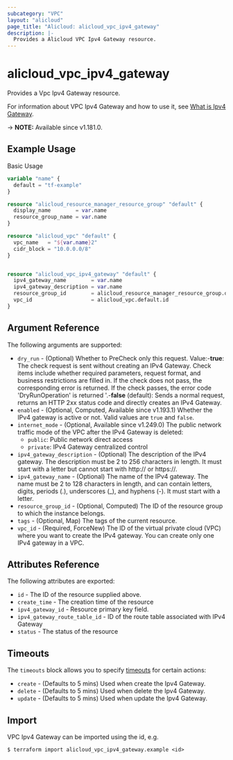 ```yaml
---
subcategory: "VPC"
layout: "alicloud"
page_title: "Alicloud: alicloud_vpc_ipv4_gateway"
description: |-
  Provides a Alicloud VPC Ipv4 Gateway resource.
---
```


# alicloud_vpc_ipv4_gateway

Provides a Vpc Ipv4 Gateway resource.

For information about VPC Ipv4 Gateway and how to use it, see [What is Ipv4 Gateway](https://www.alibabacloud.com/help/en/virtual-private-cloud/latest/createipv4gateway).

-> **NOTE:** Available since v1.181.0.

## Example Usage

Basic Usage

```terraform
variable "name" {
  default = "tf-example"
}

resource "alicloud_resource_manager_resource_group" "default" {
  display_name        = var.name
  resource_group_name = var.name
}

resource "alicloud_vpc" "default" {
  vpc_name   = "${var.name}2"
  cidr_block = "10.0.0.0/8"
}


resource "alicloud_vpc_ipv4_gateway" "default" {
  ipv4_gateway_name        = var.name
  ipv4_gateway_description = var.name
  resource_group_id        = alicloud_resource_manager_resource_group.default.id
  vpc_id                   = alicloud_vpc.default.id
}
```

## Argument Reference

The following arguments are supported:
* `dry_run` - (Optional) Whether to PreCheck only this request. Value:-**true**: The check request is sent without creating an IPv4 Gateway. Check items include whether required parameters, request format, and business restrictions are filled in. If the check does not pass, the corresponding error is returned. If the check passes, the error code 'DryRunOperation' is returned '.-**false** (default): Sends a normal request, returns an HTTP 2xx status code and directly creates an IPv4 Gateway.
* `enabled` - (Optional, Computed, Available since v1.193.1) Whether the IPv4 gateway is active or not. Valid values are `true` and `false`.
* `internet_mode` - (Optional, Available since v1.249.0) The public network traffic mode of the VPC after the IPv4 Gateway is deleted:
  - `public`: Public network direct access
  - `private`: IPv4 Gateway centralized control
* `ipv4_gateway_description` - (Optional) The description of the IPv4 gateway. The description must be 2 to 256 characters in length. It must start with a letter but cannot start with http:// or https://.
* `ipv4_gateway_name` - (Optional) The name of the IPv4 gateway. The name must be 2 to 128 characters in length, and can contain letters, digits, periods (.), underscores (_), and hyphens (-). It must start with a letter.
* `resource_group_id` - (Optional, Computed) The ID of the resource group to which the instance belongs.
* `tags` - (Optional, Map) The tags of the current resource.
* `vpc_id` - (Required, ForceNew) The ID of the virtual private cloud (VPC) where you want to create the IPv4 gateway. You can create only one IPv4 gateway in a VPC.

## Attributes Reference

The following attributes are exported:
* `id` - The ID of the resource supplied above.
* `create_time` - The creation time of the resource
* `ipv4_gateway_id` - Resource primary key field.
* `ipv4_gateway_route_table_id` - ID of the route table associated with IPv4 Gateway
* `status` - The status of the resource

## Timeouts

The `timeouts` block allows you to specify [timeouts](https://www.terraform.io/docs/configuration-0-11/resources.html#timeouts) for certain actions:
* `create` - (Defaults to 5 mins) Used when create the Ipv4 Gateway.
* `delete` - (Defaults to 5 mins) Used when delete the Ipv4 Gateway.
* `update` - (Defaults to 5 mins) Used when update the Ipv4 Gateway.

## Import

VPC Ipv4 Gateway can be imported using the id, e.g.

```shell
$ terraform import alicloud_vpc_ipv4_gateway.example <id>
```